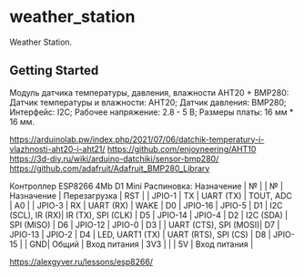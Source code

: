 # weather_station

Weather Station.

## Getting Started


Модуль датчика температуры, давления, влажности AHT20 + BMP280:
    Датчик температуры и влажности: AHT20;
    Датчик давления: BMP280;
    Интерфейс: I2C;
    Рабочее напряжение: 2.8 - 5 В;
    Размеры платы: 16 мм * 16 мм.

https://arduinolab.pw/index.php/2021/07/06/datchik-temperatury-i-vlazhnosti-aht20-i-aht21/
https://github.com/enjoyneering/AHT10
https://3d-diy.ru/wiki/arduino-datchiki/sensor-bmp280/
https://github.com/adafruit/Adafruit_BMP280_Library
 
Контроллер ESP8266 4Mb D1 Mini
Распиновка:
Назначение 	          | №   | 	               | №  | Назначение        |
Перезагрузка          | RST |         | JPIO-1 | TX | UART (TX)         | 
TOUT, ADC 	          | A0  |	      | JPIO-3 | RX | UART (RX)         |
WAKE 	              | D0  | JPIO-16 | JPIO-5 | D1 | I2C (SCL), IR (RX)|
IR (TX), SPI (CLK) 	  | D5  | JPIO-14 | JPIO-4 | D2 | I2C (SDA)         |
SPI (MISO)            | D6  | JPIO-12 | JPIO-0 | D3 |	                |
UART (CTS), SPI (MOSI)| D7 	| JPIO-13 | JPIO-2 | D4 | LED, UART1 (TX)   |
UART (RTS), SPI (CS)  |	D8 	| JPIO-15 |        | GND| Общий             |
Вход питания 	      | 3V3 |	      |        | 5V | Вход питания      |

https://alexgyver.ru/lessons/esp8266/
